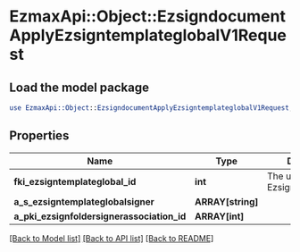 # EzmaxApi::Object::EzsigndocumentApplyEzsigntemplateglobalV1Request

## Load the model package
```perl
use EzmaxApi::Object::EzsigndocumentApplyEzsigntemplateglobalV1Request;
```

## Properties
Name | Type | Description | Notes
------------ | ------------- | ------------- | -------------
**fki_ezsigntemplateglobal_id** | **int** | The unique ID of the Ezsigntemplateglobal | 
**a_s_ezsigntemplateglobalsigner** | **ARRAY[string]** |  | 
**a_pki_ezsignfoldersignerassociation_id** | **ARRAY[int]** |  | 

[[Back to Model list]](../README.md#documentation-for-models) [[Back to API list]](../README.md#documentation-for-api-endpoints) [[Back to README]](../README.md)


